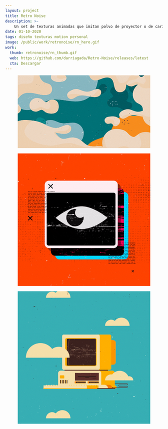 ```yaml
---
layout: project
title: Retro Noise
description: >- 
    Un set de texturas animadas que imitan polvo de proyector o de caricaturas para dar un toque retro a tus animaciones o vídeos.
date: 01-10-2020
tags: diseño texturas motion personal
image: /public/work/retronoise/rn_hero.gif
work: 
  thumb: retronoise/rn_thumb.gif
  web: https://github.com/darriagada/Retro-Noise/releases/latest
  cta: Descargar
---
```

<figure class="full">
    <img src="/public/work/retronoise/rn_hero.gif" alt="Boxset" width="1400" loading="lazy">
</figure>

<section class="c2-grid">
    <figure>
        <img src="/public/work/retronoise/rn_thumb.gif" loading="lazy" alt=""> 
    </figure>
    <figure>
        <img src="/public/work/retronoise/dialup_600.gif" loading="lazy" alt="">
    </figure>
</section>